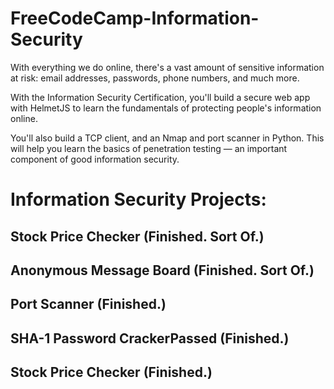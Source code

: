 # FreeCodeCamp-Information-Security

With everything we do online, there's a vast amount of sensitive information at risk: email addresses, passwords, phone numbers, and much more.

With the Information Security Certification, you'll build a secure web app with HelmetJS to learn the fundamentals of protecting people's information online.

You'll also build a TCP client, and an Nmap and port scanner in Python. This will help you learn the basics of penetration testing — an important component of good information security.


# Information Security Projects: 

## Stock Price Checker (Finished. Sort Of.)
## Anonymous Message Board (Finished. Sort Of.)
## Port Scanner (Finished.)
## SHA-1 Password CrackerPassed (Finished.)
## Stock Price Checker (Finished.)
